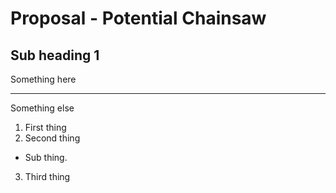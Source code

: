 # Proposal - Potential Chainsaw

## Sub heading 1

Something here

---

Something else

1. First thing
2. Second thing
  * Sub thing.
3. Third thing

